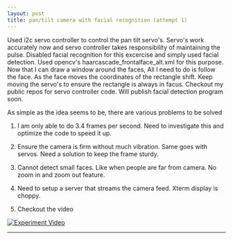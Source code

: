 ```yaml
---
layout: post
title: pan/tilt camera with facial recognition (attempt 1) 
---
```


Used i2c servo controller to control the pan tilt servo's. Servo's work accurately now and servo controller takes responsibility of maintaining the pulse.
Disabled facial recognition for this excercise and simply used facial detection. Used opencv's haarcascade_frontalface_alt.xml for this purpose.
Now that I can draw a window around the faces, All I need to do is follow the face. As the face moves the coordinates of the rectangle shift.
Keep moving the servo's to ensure the rectangle is always in facus. 
Checkout my public repos for servo controller code. Will publish facial detection program soon. 

As simple as the idea seems to be, there are various problems to be solved

1. I am only able to do 3.4 frames per second. Need to investigate this and optimize the code to speed it up.

2. Ensure the camera is firm without much vibration. Same goes with servos.  Need a solution to keep the frame sturdy.

3. Cannot detect small faces. Like when people are far from camera. No zoom in and zoom out feature.

4. Need to setup a server that streams the camera feed. Xterm display is choppy.

5. Checkout the video

[![Experiment Video](http://img.youtube.com/vi/6wD5w_dazbs/0.jpg)](http://www.youtube.com/watch?v=6wD5w_dazbs)

---

